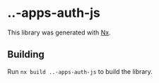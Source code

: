 # ..-apps-auth-js

This library was generated with [Nx](https://nx.dev).

## Building

Run `nx build ..-apps-auth-js` to build the library.
